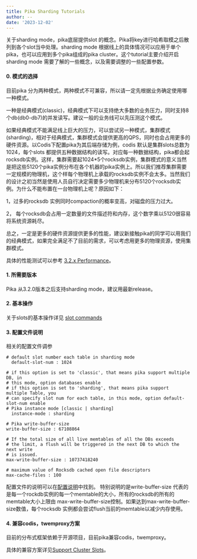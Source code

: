```yaml
---
title: Pika Sharding Tutorials
author: --
date: '2023-12-02'
---
```

关于sharding mode，pika底层提供slot 的概念。Pika将key进行哈希取模之后散列到各个slot当中处理。sharding mode 根据线上的具体情况可以应用于单个pika，也可以应用到多个pika组成的pika cluster。这个tutorial主要介绍开启sharding mode 需要了解的一些概念，以及需要调整的一些配置参数。

#### [](https://github.com/OpenAtomFoundation/pika/wiki/Pika-Sharding-Tutorials#0-%E6%A8%A1%E5%BC%8F%E7%9A%84%E9%80%89%E6%8B%A9)0\. 模式的选择

目前pika 分为两种模式，两种模式不可兼容，所以请一定先根据业务确定使用哪一种模式。

一种是经典模式(classic)，经典模式下可以支持绝大多数的业务压力，同时支持8个db(db0-db7)的并发读写。建议一般的业务线可以先压测这个模式。

如果经典模式不能满足线上巨大的压力，可以尝试另一种模式，集群模式(sharding)，相对于经典模式，集群模式会提供更高的QPS，同时也会占用更多的硬件资源。以Codis下配置pika为其后端存储为例，codis 默认是集群slots总数为1024，每个slots 都提供五种数据结构的读写。对应每一种数据结构，pika都会起rocksdb实例。这样，集群需要起1024\*5个rocksdb实例，集群模式的意义当然是把这些5120个pika实例分布在各个机器的pika实例上。所以我们推荐集群需要一定规模的物理机，这个样每个物理机上承载的rocksdb实例不会太多。当然我们的设计之初当然是使用人员自行决定需要多少物理机来分布5120个rocksdb实例。为什么不能布置在一台物理机上呢？原因如下：

1，过多的rocksdb 实例同时compaction的概率变高，对磁盘的压力过大。

2， 每个rocksdb会占用一定数量的文件描述符和内存，这个数字乘以5120很容易将系统资源耗尽。

总之，一定是更多的硬件资源提供更多的性能，建议新接触pika的同学可以用我们的经典模式，如果完全满足不了目前的需求，可以考虑用更多的物理资源，使用集群模式。

具体的性能测试可以参考 [3.2.x Performance](https://github.com/Qihoo360/pika/wiki/3.2.x-Performance)。

#### [](https://github.com/OpenAtomFoundation/pika/wiki/Pika-Sharding-Tutorials#1-%E6%89%80%E9%9C%80%E8%A6%81%E7%89%88%E6%9C%AC)1\. 所需要版本

Pika 从3.2.0版本之后支持sharding mode，建议用最新release。

#### [](https://github.com/OpenAtomFoundation/pika/wiki/Pika-Sharding-Tutorials#2-%E5%9F%BA%E6%9C%AC%E6%93%8D%E4%BD%9C)2\. 基本操作

关于slots的基本操作详见 [slot commands](https://github.com/Qihoo360/pika/wiki/Pika%E5%88%86%E7%89%87%E5%91%BD%E4%BB%A4)

#### [](https://github.com/OpenAtomFoundation/pika/wiki/Pika-Sharding-Tutorials#3-%E9%85%8D%E7%BD%AE%E6%96%87%E4%BB%B6%E8%AF%B4%E6%98%8E)3\. 配置文件说明

相关的配置文件调参

```
# default slot number each table in sharding mode
  default-slot-num : 1024

# if this option is set to 'classic', that means pika support multiple DB, in
# this mode, option databases enable
# if this option is set to 'sharding', that means pika support multiple Table, you
# can specify slot num for each table, in this mode, option default-slot-num enable
# Pika instance mode [classic | sharding]
  instance-mode : sharding

# Pika write-buffer-size
write-buffer-size : 67108864

# If the total size of all live memtables of all the DBs exceeds
# the limit, a flush will be triggered in the next DB to which the next write
# is issued.
max-write-buffer-size : 10737418240

# maximum value of Rocksdb cached open file descriptors
max-cache-files : 100
```

配置文件的说明可以在[配置说明](https://github.com/Qihoo360/pika/wiki/pika-%E9%85%8D%E7%BD%AE%E6%96%87%E4%BB%B6%E8%AF%B4%E6%98%8E)中找到。 特别说明的是write-buffer-size 代表的是每一个rockdb实例的每一个memtable的大小，所有的rocksdb的所有的memtable大小上限由 max-write-buffer-size控制。如果达到max-write-buffer-size数值，每个rocksdb 实例都会尝试flush当前的memtable以减少内存使用。

#### [](https://github.com/OpenAtomFoundation/pika/wiki/Pika-Sharding-Tutorials#4-%E5%85%BC%E5%AE%B9codistwemproxy%E6%96%B9%E6%A1%88)4\. 兼容codis，twemproxy方案

目前的分布式框架依赖于开源项目，目前pika兼容codis，twemproxy。

具体的兼容方案详见[Support Cluster Slots](https://github.com/Qihoo360/pika/wiki/Support-Cluster-Slots)。